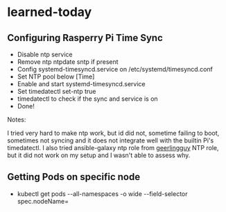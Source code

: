 # learned-today

## Configuring Rasperry Pi Time Sync

* Disable ntp service
* Remove ntp ntpdate sntp if present
* Config systemd-timesyncd.service on /etc/systemd/timesyncd.conf
* Set NTP pool below [Time]
* Enable and start systemd-timesyncd.service
* Set timedatectl set-ntp true
* timedatectl to check if the sync and service is on
* Done!

Notes:

I tried very hard to make ntp work, but id did not, sometime failing to boot, sometimes not syncing and it does not integrate well with the builtin Pi's timedatectl.
I also tried ansible-galaxy ntp role from [geerlingguy](https://github.com/geerlingguy/ansible-role-ntp) NTP role, but it did not work on my setup and I wasn't able to assess why.

## Getting Pods on specific node

* kubectl get pods --all-namespaces -o wide --field-selector spec.nodeName=<node>
